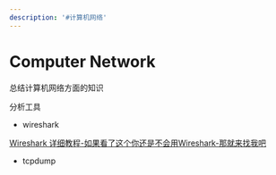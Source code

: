 ```yaml
---
description: '#计算机网络'
---
```


# Computer Network

总结计算机网络方面的知识



分析工具

* wireshark

[Wireshark 详细教程-如果看了这个你还是不会用Wireshark-那就来找我吧](https://www.dell.com/community/%E5%85%A5%E9%97%A8%E7%BA%A7%E5%92%8C%E4%B8%AD%E7%AB%AF/%E5%A6%82%E6%9E%9C%E7%9C%8B%E4%BA%86%E8%BF%99%E4%B8%AA%E4%BD%A0%E8%BF%98%E6%98%AF%E4%B8%8D%E4%BC%9A%E7%94%A8Wireshark-%E9%82%A3%E5%B0%B1%E6%9D%A5%E6%89%BE%E6%88%91%E5%90%A7-8%E6%9C%886%E6%97%A5%E5%AE%8C%E7%BB%93/td-p/7007033)

* tcpdump



